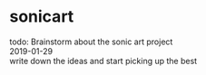 # sonicart
todo:
Brainstorm about the sonic art project
<br>
2019-01-29
<br>
write down the ideas and start picking up the best
<br>
